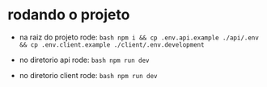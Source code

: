 # rodando o projeto

- na raiz do projeto rode:
``bash
npm i && cp .env.api.example ./api/.env && cp .env.client.example ./client/.env.development
``

- no diretorio api rode:
``bash
npm run dev
``

- no diretorio client rode:
``bash
npm run dev
``